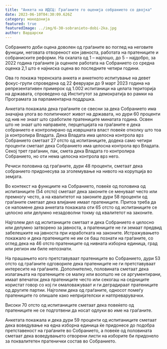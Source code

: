 ```yaml
---
title: "Анкета на ИДСЦ: Граѓаните го оценија собранието со двојка"
date: 2023-06-10T04:30:09.626Z
category: македонија
featured: true
featuredImage: ../img/6-30-sobranieto-dobi-2ka.jpg
author: Вардарски
---
```

<!--StartFragment-->

Собранието доби оцена доволен од граѓаните во поглед на неговите функции, неговата отвореност кон јавноста, работата на пратениците и собраниските реформи. На скалата од 1 – најлошо, до 5 – најдобро, за 2022 година граѓаните ја оцениле работата на Собранието со средна оценка 2,1 што е најниска оцена во последните четири години.

Ова го покажа теренската анкета и анкетното испитување на девет фокус-групи спроведена од 22 февруари до 9 март 2023 година на репрезентативен примерок од 1.002 испитаници на целата територија на државата, спроведено од Институтот за демократија во рамки на Програмата за парламентарна поддршка.

Анкетата покажала дека граѓаните се свесни за дека Собранието има значајна улога во политичкиот живот на државата, но дури 60 проценти од нив не знаат што сработиле пратениците минатата година. Освен што не знаат што направиле, перцепцијата на граѓаните е дека собранието е контролирано од извршната власт повеќе отколку што тоа ја контролира Владата. Дека Владата има целосна контрола врз Собранието сметаат 27 отсто од испитаниците, додека само четири проценти сметаат дека Собранието има целосна контрола врз Владата. Секој трет граѓанин, пак, смета дека Владата го контролира Собранието, но оти нема целосна контрола врз него.

Речиси половина од граѓаните, дури 48 проценти, сметаат дека собранието придонесува за зголемување на нивото на корупција во земјата.

Во контекст на функциите на Собранието, повеќе од половина од испитаниците (54 отсто) сметаат дека законите се менуваат често или премногу често, а на квалитетот на законите дури 58 проценти од граѓаните сметаат дека влијание имаат пратениците. Притоа треба да се напомене дека анкетата покажала оти 65 отсто од испитаниците се целосно или делумно незадоволни токму од квалитетот на законите.

Најголем дел од испитаниците сметаат и дека Собранието е целосно или делумно затворено за јавноста, а пратениците не ги земаат предвид забелешките на јавноста при изработката на законите. Истражувањето покажало и дека пратениците не им се баш познати на граѓаните, со оглед дека на 46 отсто пратениците од нивната изборна единица, град или регион им биле непознати.

На прашањето кого претставуваат пратениците во Собранието, дури 53 отсто од граѓаните одговориле дека пратениците не ги претставуваат интересите на граѓаните. Дополнително, половината сметаат дека излагањата на пратениците се малку или воопшто не се аргументирани, имаат впечаток дека пратениците често или секогаш на седниците користат говор со кој ги омаловажуваат и ги деградираат пратениците од другите партии. Најголем дека од граѓаните, односот помеѓу пратениците го опишале како непријателски и натпреварувачки.

Високи 70 отсто од испитаниците сметаат дека повеќето од пратениците не се подготвени да носат одлуки во име на граѓаните.

Анкетата покажала и дека дури 59 проценти од испитаниците сметаат дека воведување на една изборна единица ќе придонесе до подобра претставеност на граѓаните во Собранието, а повеќе од половината сметаат дека воведувањето отворени листи на изборите би придонело за поквалитетен пратенички состав во Собранието.

<!--EndFragment-->
